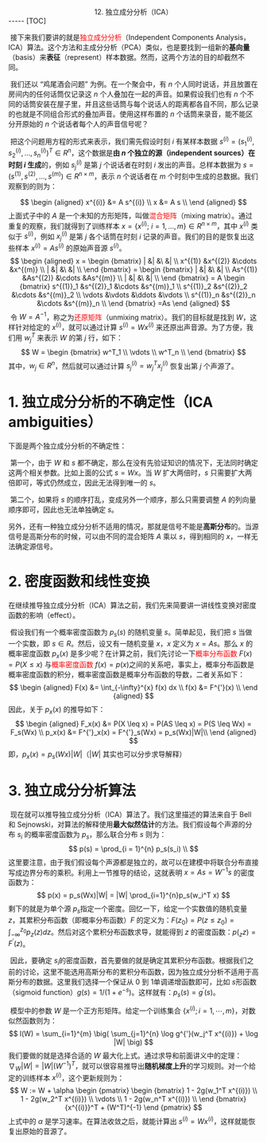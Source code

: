 <center>12. 独立成分分析（ICA）</center>
-----
[TOC]

​	接下来我们要讲的就是<font color=red>独立成分分析</font>（Independent Components Analysis，ICA）算法。这个方法和主成分分析（PCA）类似，也是要找到一组新的**基向量**（basis）来**表征**（represent）样本数据。然而，这两个方法的目的却截然不同。

​	我们还以 “鸡尾酒会问题” 为例。在一个聚会中，有 $n$ 个人同时说话，并且放置在房间内的任何话筒仅记录这 $n$ 个人叠加在一起的声音。如果假设我们也有 $n$ 个不同的话筒安装在屋子里，并且这些话筒与每个说话人的距离都各自不同，那么记录的也就是不同组合形式的叠加声音。使用这样布置的 $n$ 个话筒来录音，能不能区分开原始的 $n$ 个说话者每个人的声音信号呢？

​	把这个问题用方程的形式来表示，我们需先假设时刻 $i$ 有某样本数据 $s^{(i)} = (s_1^{(i)}, s_2^{(i)}, ..., s_n^{(i)})^T \in R^n$，这个数据是**由 $n$ 个独立的源（independent sources）在时刻 $i$ 生成**的，例如 $s_j^{(i)}$ 是第 $j$ 个说话者在时刻 $i$ 发出的声音。总样本数据为 $s = (s^{(1)}, s^{(2)}, ..., s^{(m)}) \in R^{n \times m}$，表示 $n$ 个说话者在 $m$ 个时刻中生成的总数据。我们观察到的则为：

$$
\begin {aligned}
x^{(i)} &= A s^{(i)}	\\
x &= A s	\\
\end {aligned}
$$
上面式子中的 $A$ 是一个未知的方形矩阵，叫做<font color=red>混合矩阵</font>（mixing matrix）。通过重复的观察，我们就得到了训练样本 $x = \{x^{(i)}; \ i = 1, ..., m\} \in R^{n \times m}$，其中 $x^{(i)}$ 类似于 $s^{(i)}$，例如 $x_j^{(i)}$ 是第 $j$ 各个话筒在时刻 $i$ 记录的声音。我们的目的是恢复出这些样本 $x^{(i)} = A s^{(i)}$ 的原始声音源 $s^{(i)}​$。
$$
\begin {aligned}
x = \begin {bmatrix}
| 		 &|		   &\      &|			\\
x^{(1)}  &x^{(2)}  &\cdots &x^{(m)}		\\
| 		 &|		   &\      &|			\\ \end {bmatrix}
  = \begin {bmatrix}
| 		 &|		   &\      &|			\\
As^{(1)} &As^{(2)} &\cdots &As^{(m)}	\\
| 		 &|		   &\      &|			\\ \end {bmatrix}
  = A \begin {bmatrix}
s^{(1)}_1	&s^{(2)}_1 &\cdots &s^{(m)}_1	\\
s^{(1)}_2	&s^{(2)}_2 &\cdots &s^{(m)}_2	\\
\vdots		&\vdots	   &\ddots &\vdots		\\
s^{(1)}_n	&s^{(2)}_n &\cdots &s^{(m)}_n	\\
\end {bmatrix}
  =As
\end {aligned}
$$
​	令 $W = A^{-1}$，称之为<font color=red>还原矩阵</font>（unmixing matrix）。我们的目标就是找到 $W$，这样针对给定的 $x^{(i)}$，就可以通过计算 $s^{(i)} = Wx^{(i)}$ 来还原出声音源。为了方便，我们用 $w^T_j$ 来表示 $W$ 的第 $j$ 行，如下：
$$
W = \begin {bmatrix}
w^T_1	\\
\vdots	\\
w^T_n	\\
\end {bmatrix}
$$
其中，$w_j \in R^n$，然后就可以通过计算 $s^{(i)}_j = w^T_j x^{(i)}_j$ 恢复出第 $j$ 个声源了。

# 1. 独立成分分析的不确定性（ICA ambiguities）

下面是两个独立成分分析的不确定性：

​	第一个，由于 $W$ 和 $s$ 都不确定，那么在没有先验证知识的情况下，无法同时确定这两个相关参数。比如上面的公式 $s = Wx$。当 $W$ 扩大两倍时，$s$ 只需要扩大两倍即可，等式仍然成立，因此无法得到唯一的 $s$。

​	第二个，如果将 $s$ 的顺序打乱，变成另外一个顺序，那么只需要调整 $A$ 的列向量顺序即可，因此也无法单独确定 $s$。

​	另外，还有一种独立成分分析不适用的情况，那就是信号不能是**高斯分布**的。当源信号是高斯分布的时候，可以由不同的混合矩阵 $A$ 乘以 $s$，得到相同的 $x$，一样无法确定源信号。

# 2. 密度函数和线性变换

​	在继续推导独立成分分析（ICA）算法之前，我们先来简要讲一讲线性变换对密度函数的影响（effect）。

​	假设我们有一个概率密度函数为 $p_s(s)$ 的随机变量 $s$。简单起见，我们把 $s$ 当做一个实数，即 $s \in R$。然后，设又有一随机变量 $x$，$x$ 定义为 $x = As$。那么 $x$ 的概率密度函数 $p_x(x)$ 是多少呢？在计算之前，我们先讨论一下<font color=red>概率分布函数</font> $F(x) = P(X \leq x)$ 与<font color=red>概率密度函数</font> $f(x) = p(x)​$ 之间的关系吧，事实上，概率分布函数是概率密度函数的积分，概率密度函数是概率分布函数的导数，二者关系如下：
$$
\begin {aligned}
F(x) &= \int_{-\infty}^{x} f(x) dx	\\
f(x) &= F^{'}(x)	\\
\end {aligned}
$$
因此，关于 $p_x(x)$ 的推导如下：
$$
\begin {aligned}
F_x(x) &= P(X \leq x) = P(AS \leq x) = P(S \leq Wx) = F_s(Wx)	\\
p_x(x) &= F^{'}_x(x) = F^{'}_s(Wx) = p_s(Wx)|W|\\
\end {aligned}
$$
即，$p_x(x) = p_s(Wx)|W|$（$|W|$ 其实也可以分步求导解释）

# 3. 独立成分分析算法

​	现在就可以推导独立成分分析（ICA）算法了。我们这里描述的算法来自于 Bell 和 Sejnowski，对算法的解释使用**最大似然估计**的方法。我们假设每个声源的分布 $s_i$ 的概率密度函数为 $p_s$，那么联合分布 $s$ 则为：
$$
p(s) = \prod_{i = 1}^{n} p_s(s_i)	\\
$$
这里要注意，由于我们假设每个声源都是独立的，故可以在建模中将联合分布直接写成边界分布的乘积。利用上一节推导的结论，这就表明 $x = As = W^{-1}s$ 的密度函数为：
$$
p(x) = p_s(Wx)|W| = |W| \prod_{i=1}^{n}p_s(w_i^T x)
$$
剩下的就是为单个源 $p_s$指定一个密度。回忆一下，给定一个实数值的随机变量 $z$，其累积分布函数（即概率分布函数）$F$ 的定义为：$F(z_0) = P(z \leq z_0) = \int_{-\infty}^{z_0} p_z(z) dz$。然后对这个累积分布函数求导，就能得到 $z$ 的密度函数：$p(_zz) = F^{'}(z)$。

​	因此，要确定 $s_i​$ 的密度函数，首先要做的就是确定其累积分布函数。根据我们之前的讨论，这里不能选用高斯分布的累积分布函数，因为独立成分分析不适用于高斯分布的数据。这里我们选择一个保证从 $0​$ 到 $1​$ 单调递增函数即可，比如 $s​$ 形函数（sigmoid function）$g(s) = 1/(1+e^{-s})​$。这样就有：$p_s(s) = g^{'}(s)​$。

​	模型中的参数 $W$ 是一个正方形矩阵。给定一个训练集合 $\{x^{(i)}; i = 1, \cdots, m\}$，对数似然函数则为：
$$
l(W) = \sum_{i=1}^{m} \big( \sum_{j=1}^{n} \log g^{'}(w_j^T x^{(i)}) + \log |W| \big)
$$
我们要做的就是选择合适的 $W$ 最大化上式。通过求导和前面讲义中的定理：$\nabla_W|W| = |W|(W^{-1})^T$，就可以很容易推导出**随机梯度上升**的学习规则。对一个给定的训练样本 $x^{(i)}$，这个更新规则为：
$$
W := W + \alpha
\begin {pmatrix} \begin {bmatrix}
1 - 2g(w_1^T x^{(i)})	\\
1 - 2g(w_2^T x^{(i)})	\\
\vdots					\\
1 - 2g(w_n^T x^{(i)})	\\
\end {bmatrix} {x^{(i)}}^T + (W^T)^{-1} \end {pmatrix}
$$
上式中的 $\alpha$ 是学习速率。在算法收敛之后，就能计算出 $s^{(i)} = W x^{(i)}$，这样就能恢复出原始的音源了。